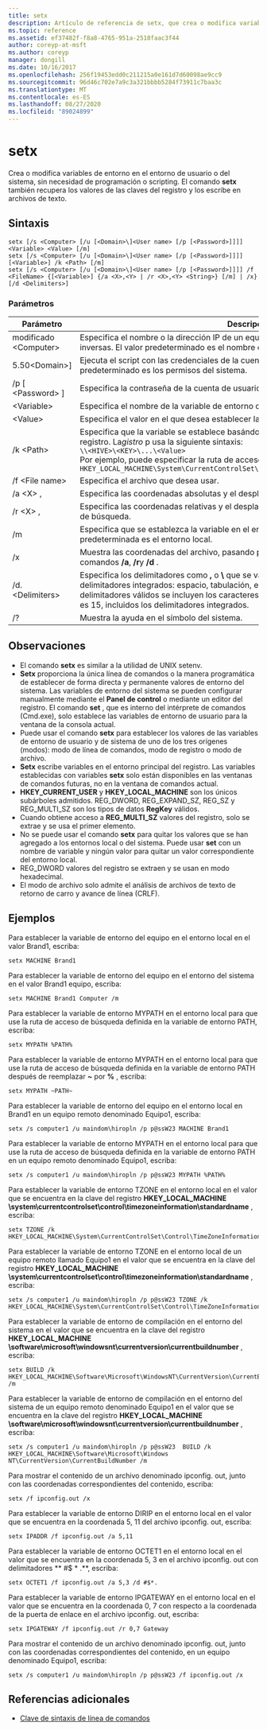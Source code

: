 ```yaml
---
title: setx
description: Artículo de referencia de setx, que crea o modifica variables de entorno en el entorno de usuario o del sistema, sin necesidad de programación o scripting.
ms.topic: reference
ms.assetid: ef37482f-f8a8-4765-951a-2518faac3f44
author: coreyp-at-msft
ms.author: coreyp
manager: dongill
ms.date: 10/16/2017
ms.openlocfilehash: 256f19453edd0c211215a0e161d7d60098ae9cc9
ms.sourcegitcommit: 96d46c702e7a9c3a321bbbb5284f73911c7baa3c
ms.translationtype: MT
ms.contentlocale: es-ES
ms.lasthandoff: 08/27/2020
ms.locfileid: "89024899"
---
```

# <a name="setx"></a>setx

Crea o modifica variables de entorno en el entorno de usuario o del sistema, sin necesidad de programación o scripting. El comando **setx** también recupera los valores de las claves del registro y los escribe en archivos de texto.



## <a name="syntax"></a>Sintaxis

```
setx [/s <Computer> [/u [<Domain>\]<User name> [/p [<Password>]]]] <Variable> <Value> [/m]
setx [/s <Computer> [/u [<Domain>\]<User name> [/p [<Password>]]]] [<Variable>] /k <Path> [/m]
setx [/s <Computer> [/u [<Domain>\]<User name> [/p [<Password>]]]] /f <FileName> {[<Variable>] {/a <X>,<Y> | /r <X>,<Y> <String>} [/m] | /x} [/d <Delimiters>]
```

### <a name="parameters"></a>Parámetros

|         Parámetro          |                                                                                                                                              Descripción                                                                                                                                              |
|----------------------------|-------------------------------------------------------------------------------------------------------------------------------------------------------------------------------------------------------------------------------------------------------------------------------------------------------|
|       modificado \<Computer>       |                                                                                  Especifica el nombre o la dirección IP de un equipo remoto. No use barras diagonales inversas. El valor predeterminado es el nombre del equipo local.                                                                                  |
| 5.50\<Domain>\]<User name> |                                                                                           Ejecuta el script con las credenciales de la cuenta de usuario especificada. El valor predeterminado es los permisos del sistema.                                                                                            |
|      /p [ \<Password> ]      |                                                                                                         Especifica la contraseña de la cuenta de usuario que se especifica en el parámetro **/u** .                                                                                                         |
|        \<Variable>         |                                                                                                                 Especifica el nombre de la variable de entorno que desea establecer.                                                                                                                  |
|          \<Value>          |                                                                                                                Especifica el valor en el que desea establecer la variable de entorno.                                                                                                                 |
|         /k \<Path>         | Especifica que la variable se establece basándose en la información de una clave del registro. La*gistro* p usa la siguiente sintaxis:</br>`\\<HIVE>\<KEY>\...\<Value>`</br>Por ejemplo, puede especificar la ruta de acceso siguiente:</br>`HKEY_LOCAL_MACHINE\System\CurrentControlSet\Control\TimeZoneInformation\StandardName` |
|      /f \<File name>       |                                                                                                                               Especifica el archivo que desea usar.                                                                                                                                |
|        /a \<X> ,<Y>         |                                                                                                                    Especifica las coordenadas absolutas y el desplazamiento como parámetros de búsqueda.                                                                                                                    |
|   /r \<X> , <Y><String>   |                                                                                                            Especifica las coordenadas relativas y el desplazamiento de la **cadena** como parámetros de búsqueda.                                                                                                            |
|             /m             |                                                                                                Especifica que se establezca la variable en el entorno del sistema. La configuración predeterminada es el entorno local.                                                                                                 |
|             /x             |                                                                                                       Muestra las coordenadas del archivo, pasando por alto las opciones de la línea de comandos **/a**, **/r**y **/d** .                                                                                                        |
|      /d. \<Delimiters>      |                    Especifica los delimitadores como **,** o **\\** que se van a usar además de los cuatro delimitadores integrados: espacio, tabulación, entrada y avance de barra. Entre los delimitadores válidos se incluyen los caracteres ASCII. El número máximo de delimitadores es 15, incluidos los delimitadores integrados.                    |
|             /?             |                                                                                                                                 Muestra la ayuda en el símbolo del sistema.                                                                                                                                  |

## <a name="remarks"></a>Observaciones

-   El comando **setx** es similar a la utilidad de UNIX setenv.
-   **Setx** proporciona la única línea de comandos o la manera programática de establecer de forma directa y permanente valores de entorno del sistema. Las variables de entorno del sistema se pueden configurar manualmente mediante el **Panel de control** o mediante un editor del registro. El comando **set** , que es interno del intérprete de comandos (Cmd.exe), solo establece las variables de entorno de usuario para la ventana de la consola actual.
-   Puede usar el comando **setx** para establecer los valores de las variables de entorno de usuario y de sistema de uno de los tres orígenes (modos): modo de línea de comandos, modo de registro o modo de archivo.
-   **Setx** escribe variables en el entorno principal del registro. Las variables establecidas con variables **setx** solo están disponibles en las ventanas de comandos futuras, no en la ventana de comandos actual.
-   **HKEY_CURRENT_USER** y **HKEY_LOCAL_MACHINE** son los únicos subárboles admitidos. REG_DWORD, REG_EXPAND_SZ, REG_SZ y REG_MULTI_SZ son los tipos de datos **RegKey** válidos.
-   Cuando obtiene acceso a **REG_MULTI_SZ** valores del registro, solo se extrae y se usa el primer elemento.
-   No se puede usar el comando **setx** para quitar los valores que se han agregado a los entornos local o del sistema. Puede usar **set** con un nombre de variable y ningún valor para quitar un valor correspondiente del entorno local.
-   REG_DWORD valores del registro se extraen y se usan en modo hexadecimal.
-   El modo de archivo solo admite el análisis de archivos de texto de retorno de carro y avance de línea (CRLF).

## <a name="examples"></a>Ejemplos

Para establecer la variable de entorno del equipo en el entorno local en el valor Brand1, escriba:
```
setx MACHINE Brand1
```
Para establecer la variable de entorno del equipo en el entorno del sistema en el valor Brand1 equipo, escriba:
```
setx MACHINE Brand1 Computer /m
```
Para establecer la variable de entorno MYPATH en el entorno local para que use la ruta de acceso de búsqueda definida en la variable de entorno PATH, escriba:
```
setx MYPATH %PATH%
```
Para establecer la variable de entorno MYPATH en el entorno local para que use la ruta de acceso de búsqueda definida en la variable de entorno PATH después de reemplazar **~** por **%** , escriba:
```
setx MYPATH ~PATH~
```
Para establecer la variable de entorno del equipo en el entorno local en Brand1 en un equipo remoto denominado Equipo1, escriba:
```
setx /s computer1 /u maindom\hiropln /p p@ssW23 MACHINE Brand1
```
Para establecer la variable de entorno MYPATH en el entorno local para que use la ruta de acceso de búsqueda definida en la variable de entorno PATH en un equipo remoto denominado Equipo1, escriba:
```
setx /s computer1 /u maindom\hiropln /p p@ssW23 MYPATH %PATH%
```
Para establecer la variable de entorno TZONE en el entorno local en el valor que se encuentra en la clave del registro **HKEY_LOCAL_MACHINE \system\currentcontrolset\control\timezoneinformation\standardname** , escriba:
```
setx TZONE /k HKEY_LOCAL_MACHINE\System\CurrentControlSet\Control\TimeZoneInformation\StandardName
```
Para establecer la variable de entorno TZONE en el entorno local de un equipo remoto llamado Equipo1 en el valor que se encuentra en la clave del registro **HKEY_LOCAL_MACHINE \system\currentcontrolset\control\timezoneinformation\standardname** , escriba:
```
setx /s computer1 /u maindom\hiropln /p p@ssW23 TZONE /k HKEY_LOCAL_MACHINE\System\CurrentControlSet\Control\TimeZoneInformation\StandardName
```
Para establecer la variable de entorno de compilación en el entorno del sistema en el valor que se encuentra en la clave del registro **HKEY_LOCAL_MACHINE \software\microsoft\windowsnt\currentversion\currentbuildnumber** , escriba:
```
setx BUILD /k HKEY_LOCAL_MACHINE\Software\Microsoft\WindowsNT\CurrentVersion\CurrentBuildNumber /m
```
Para establecer la variable de entorno de compilación en el entorno del sistema de un equipo remoto denominado Equipo1 en el valor que se encuentra en la clave del registro **HKEY_LOCAL_MACHINE \software\microsoft\windowsnt\currentversion\currentbuildnumber** , escriba:
```
setx /s computer1 /u maindom\hiropln /p p@ssW23  BUILD /k HKEY_LOCAL_MACHINE\Software\Microsoft\Windows NT\CurrentVersion\CurrentBuildNumber /m
```
Para mostrar el contenido de un archivo denominado ipconfig. out, junto con las coordenadas correspondientes del contenido, escriba:
```
setx /f ipconfig.out /x
```
Para establecer la variable de entorno DIRIP en el entorno local en el valor que se encuentra en la coordenada 5, 11 del archivo ipconfig. out, escriba:
```
setx IPADDR /f ipconfig.out /a 5,11
```
Para establecer la variable de entorno OCTET1 en el entorno local en el valor que se encuentra en la coordenada 5, 3 en el archivo ipconfig. out con delimitadores ** #$ \* .**, escriba:
```
setx OCTET1 /f ipconfig.out /a 5,3 /d #$*.
```
Para establecer la variable de entorno IPGATEWAY en el entorno local en el valor que se encuentra en la coordenada 0, 7 con respecto a la coordenada de la puerta de enlace en el archivo ipconfig. out, escriba:
```
setx IPGATEWAY /f ipconfig.out /r 0,7 Gateway
```
Para mostrar el contenido de un archivo denominado ipconfig. out, junto con las coordenadas correspondientes del contenido, en un equipo denominado Equipo1, escriba:
```
setx /s computer1 /u maindom\hiropln /p p@ssW23 /f ipconfig.out /x
```

## <a name="additional-references"></a>Referencias adicionales

- [Clave de sintaxis de línea de comandos](command-line-syntax-key.md)